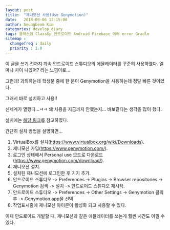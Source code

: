 ```yaml
---
layout: post
title:  "제니모션 사용(Use Genymotion)"
date:   2018-09-06 13:15:00
author: Seungbeom Kim
categories: develop_diary
tags: 클래스업 ClassUp 안드로이드 Android Firebase 에러 error Gradle
sitemap :
  changefreq : daily
  priority : 1.0
---
```


이 글을 쓰기 전까지 계속 안드로이드 스튜디오의 에뮬레이터를 꾸준히 사용하였다. 얼마나 차이 나겠어? 라는 느낌이로...

그런데! 과외하는데 학생분 중에 한 분이 Genymotion을 사용하는데 정말 빠른 것이었다.

그래서 바로 설치하고 사용!!

신세계가 열렸다...ㅋㅋ 왜 사용을 지금까지 안했는지... 바보같다는 생각을 많이 했다.

설치에는 [해당 링크](http://overcode.tistory.com/entry/%EB%A7%A5-%EC%95%88%EB%93%9C%EB%A1%9C%EC%9D%B4%EB%93%9C-%EC%8A%A4%ED%8A%9C%EB%94%94%EC%98%A4-%EC%A0%9C%EB%8B%88%EB%AA%A8%EC%85%98-%EC%84%A4%EC%B9%98Mac-Android-Studio-Genymotion-Emulator)를 참고하였다.

간단히 설치 방법을 설명하면...

1. VirtualBox를 설치(https://www.virtualbox.org/wiki/Downloads).
2. 제니모션 가입(https://www.genymotion.com/).
3. 로그인 상태에서 Personal use 모드로 다운로드(https://www.genymotion.com/download/).
4. 제니모션 설치.
5. 설치된 제니모션에 로그인한 후 기기 추가.
6. 안드로이드 스튜디오 -> Preferences -> Plugins -> Browser repositories -> Genymotion 검색 -> 설치 -> 안드로이드 스튜디오 재시작.
7. 안드로이드 스튜디오 -> Preferences -> Other Settings -> Genymotion 클릭 후 -> Genymotion.app을 선택
8. 작업표시줄에 제니모션 아이콘이 활성화 되고 사용할 수 있다.

이제 안드로이드 개발할 때, 제니모션과 같은 에뮬레이터를 쓰는게 훨씬 시간도 아낄 수 있다.
